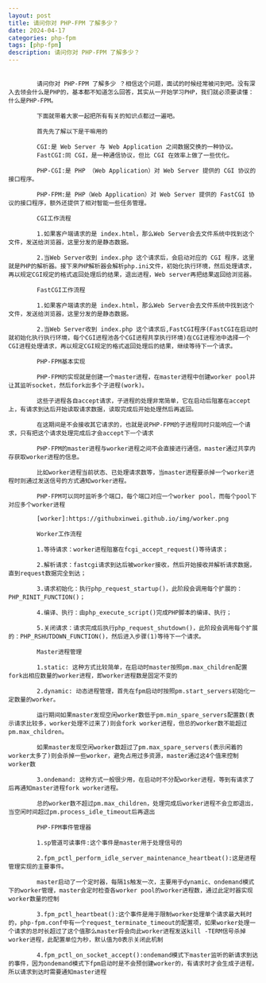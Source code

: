 ```yaml
---
layout: post
title: 请问你对 PHP-FPM 了解多少？
date: 2024-04-17
categories: php-fpm
tags: [php-fpm]
description: 请问你对 PHP-FPM 了解多少？
---
```


<pre>
    <code>
        请问你对 PHP-FPM 了解多少 ？相信这个问题，面试的时候经常被问到吧。没有深入去领会什么是PHP的，基本都不知道怎么回答，其实从一开始学习PHP，我们就必须要读懂：什么是PHP-FPM。

        下面就带着大家一起把所有有关的知识点都过一遍吧。
        
        首先先了解以下是干嘛用的
        
        CGI:是 Web Server 与 Web Application 之间数据交换的一种协议。
        FastCGI:同 CGI，是一种通信协议，但比 CGI 在效率上做了一些优化。
        
        PHP-CGI:是 PHP （Web Application）对 Web Server 提供的 CGI 协议的接口程序。
        
        PHP-FPM:是 PHP（Web Application）对 Web Server 提供的 FastCGI 协议的接口程序，额外还提供了相对智能一些任务管理。
        
        CGI工作流程
        
        1.如果客户端请求的是 index.html，那么Web Server会去文件系统中找到这个文件，发送给浏览器，这里分发的是静态数据。
        
        2.当Web Server收到 index.php 这个请求后，会启动对应的 CGI 程序，这里就是PHP的解析器。接下来PHP解析器会解析php.ini文件，初始化执行环境，然后处理请求，再以规定CGI规定的格式返回处理后的结果，退出进程，Web server再把结果返回给浏览器。
        
        FastCGI工作流程
        
        1.如果客户端请求的是 index.html，那么Web Server会去文件系统中找到这个文件，发送给浏览器，这里分发的是静态数据。
        
        2.当Web Server收到 index.php 这个请求后,FastCGI程序(FastCGI在启动时就初始化执行执行环境，每个CGI进程池各个CGI进程共享执行环境)在CGI进程池中选择一个CGI进程处理请求，再以规定CGI规定的格式返回处理后的结果，继续等待下一个请求。
        
        PHP-FPM基本实现
        
        PHP-FPM的实现就是创建一个master进程，在master进程中创建worker pool并让其监听socket，然后fork出多个子进程(work)。
        
        这些子进程各自accept请求，子进程的处理非常简单，它在启动后阻塞在accept上，有请求到达后开始读取请求数据，读取完成后开始处理然后再返回。
        
        在这期间是不会接收其它请求的，也就是说PHP-FPM的子进程同时只能响应一个请求，只有把这个请求处理完成后才会accept下一个请求
        
        PHP-FPM的master进程与worker进程之间不会直接进行通信，master通过共享内存获取worker进程的信息。
        
        比如worker进程当前状态、已处理请求数等，当master进程要杀掉一个worker进程时则通过发送信号的方式通知worker进程。
        
        PHP-FPM可以同时监听多个端口，每个端口对应一个worker pool，而每个pool下对应多个worker进程
        
        [worker]:https://githubxinwei.github.io/img/worker.png
        
        Worker工作流程
        
        1.等待请求：worker进程阻塞在fcgi_accept_request()等待请求；
        
        2.解析请求：fastcgi请求到达后被worker接收，然后开始接收并解析请求数据，直到request数据完全到达；
        
        3.请求初始化：执行php_request_startup()，此阶段会调用每个扩展的：PHP_RINIT_FUNCTION()；
        
        4.编译、执行：由php_execute_script()完成PHP脚本的编译、执行；
        
        5.关闭请求：请求完成后执行php_request_shutdown()，此阶段会调用每个扩展的：PHP_RSHUTDOWN_FUNCTION()，然后进入步骤(1)等待下一个请求。
        
        Master进程管理
        
        1.static: 这种方式比较简单，在启动时master按照pm.max_children配置fork出相应数量的worker进程，即worker进程数是固定不变的
        
        2.dynamic: 动态进程管理，首先在fpm启动时按照pm.start_servers初始化一定数量的worker。
        
        运行期间如果master发现空闲worker数低于pm.min_spare_servers配置数(表示请求比较多，worker处理不过来了)则会fork worker进程，但总的worker数不能超过pm.max_children。
        
        如果master发现空闲worker数超过了pm.max_spare_servers(表示闲着的worker太多了)则会杀掉一些worker，避免占用过多资源，master通过这4个值来控制worker数
        
        3.ondemand: 这种方式一般很少用，在启动时不分配worker进程，等到有请求了后再通知master进程fork worker进程。
        
        总的worker数不超过pm.max_children，处理完成后worker进程不会立即退出，当空闲时间超过pm.process_idle_timeout后再退出
        
        PHP-FPM事件管理器
        
        1.sp管道可读事件:这个事件是master用于处理信号的
        
        2.fpm_pctl_perform_idle_server_maintenance_heartbeat():这是进程管理实现的主要事件。
        
        master启动了一个定时器，每隔1s触发一次，主要用于dynamic、ondemand模式下的worker管理，master会定时检查各worker pool的worker进程数，通过此定时器实现worker数量的控制
        
        3.fpm_pctl_heartbeat():这个事件是用于限制worker处理单个请求最大耗时的，php-fpm.conf中有一个request_terminate_timeout的配置项，如果worker处理一个请求的总时长超过了这个值那么master将会向此worker进程发送kill -TERM信号杀掉worker进程，此配置单位为秒，默认值为0表示关闭此机制
        
        4.fpm_pctl_on_socket_accept():ondemand模式下master监听的新请求到达的事件，因为ondemand模式下fpm启动时是不会预创建worker的，有请求时才会生成子进程，所以请求到达时需要通知master进程
    </code> 
</pre>

